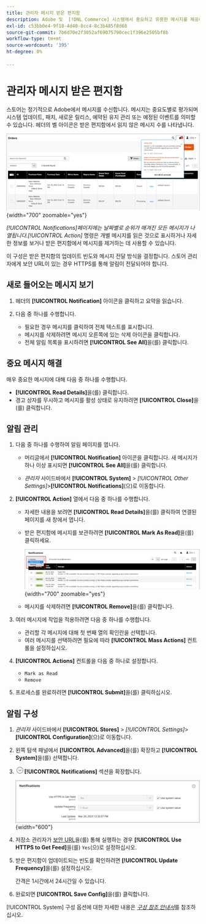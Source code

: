 ```yaml
---
title: 관리자 메시지 받은 편지함
description: Adobe 및  [!DNL Commerce] 시스템에서 중요하고 유용한 메시지를 제공하는 관리자 메시지 받은 편지함에 대해 알아봅니다.
exl-id: c53bb0e4-9f18-4d40-8cc4-8c3b485f8d68
source-git-commit: 7b6d70e2f3052af69075790cec1f396e2505bf8b
workflow-type: tm+mt
source-wordcount: '395'
ht-degree: 0%

---
```


# 관리자 메시지 받은 편지함

스토어는 정기적으로 Adobe에서 메시지를 수신합니다. 메시지는 중요도별로 평가되며 시스템 업데이트, 패치, 새로운 릴리스, 예약된 유지 관리 또는 예정된 이벤트를 의미할 수 있습니다. 헤더의 벨 아이콘은 받은 편지함에서 읽지 않은 메시지 수를 나타냅니다.

![관리자 - 받는 메시지](./assets/admin-inbox-summary.png){width="700" zoomable="yes"}

_[!UICONTROL Notifications]_페이지에는 날짜별로 순위가 매겨진 모든 메시지가 나열됩니다._[!UICONTROL Action]_ 명령은 개별 메시지를 읽은 것으로 표시하거나 자세한 정보를 보거나 받은 편지함에서 메시지를 제거하는 데 사용할 수 있습니다.

이 구성은 받은 편지함의 업데이트 빈도와 메시지 전달 방식을 결정합니다. 스토어 관리자에게 보안 URL이 있는 경우 HTTPS를 통해 알림이 전달되어야 합니다.

## 새로 들어오는 메시지 보기

1. 헤더의 **[!UICONTROL Notification]** 아이콘을 클릭하고 요약을 읽습니다.

1. 다음 중 하나를 수행합니다.

   - 필요한 경우 메시지를 클릭하여 전체 텍스트를 표시합니다.
   - 메시지를 삭제하려면 메시지 오른쪽에 있는 삭제 아이콘을 클릭합니다.
   - 전체 알림 목록을 표시하려면 **[!UICONTROL See All]**&#x200B;을(를) 클릭합니다.

## 중요 메시지 해결

매우 중요한 메시지에 대해 다음 중 하나를 수행합니다.

- **[!UICONTROL Read Details]**&#x200B;을(를) 클릭합니다.
- 경고 상자를 무시하고 메시지를 활성 상태로 유지하려면 **[!UICONTROL Close]**&#x200B;을(를) 클릭합니다.

## 알림 관리

1. 다음 중 하나를 수행하여 알림 페이지를 엽니다.

   - 머리글에서 **[!UICONTROL Notification]** 아이콘을 클릭합니다. 새 메시지가 하나 이상 표시되면 **[!UICONTROL See All]**&#x200B;을(를) 클릭합니다.

   - _관리자_ 사이드바에서 **[!UICONTROL System]** > _[!UICONTROL Other Settings]_>**[!UICONTROL Notifications]**(으)로 이동합니다.

1. **[!UICONTROL Action]** 열에서 다음 중 하나를 수행합니다.

   - 자세한 내용을 보려면 **[!UICONTROL Read Details]**&#x200B;을(를) 클릭하여 연결된 페이지를 새 창에서 엽니다.

   - 받은 편지함에 메시지를 보관하려면 **[!UICONTROL Mark As Read]**&#x200B;을(를) 클릭하세요.

     ![관리자 - 선택한 알림을 읽은 상태로 표시](./assets/admin-notifications-mark-as-read.png){width="700" zoomable="yes"}

   - 메시지를 삭제하려면 **[!UICONTROL Remove]**&#x200B;을(를) 클릭합니다.

1. 여러 메시지에 작업을 적용하려면 다음 중 하나를 수행합니다.

   - 관리할 각 메시지에 대해 첫 번째 열의 확인란을 선택합니다.
   - 여러 메시지를 선택하려면 필요에 따라 **[!UICONTROL Mass Actions]** 컨트롤을 설정하십시오.

1. **[!UICONTROL Actions]** 컨트롤을 다음 중 하나로 설정합니다.

   - `Mark as Read`
   - `Remove`

1. 프로세스를 완료하려면 **[!UICONTROL Submit]**&#x200B;을(를) 클릭하십시오.

## 알림 구성

1. _관리자_ 사이드바에서 **[!UICONTROL Stores]** > _[!UICONTROL Settings]_>**[!UICONTROL Configuration]**(으)로 이동합니다.

1. 왼쪽 탐색 패널에서 **[!UICONTROL Advanced]**&#x200B;을(를) 확장하고 **[!UICONTROL System]**&#x200B;을(를) 선택합니다.

1. ![확장 선택기](../assets/icon-display-expand.png)**[!UICONTROL Notifications]** 섹션을 확장합니다.

   ![알림 구성](./assets/system-notifications.png){width="600"}

1. 저장소 관리자가 [보안 URL](../stores-purchase/store-urls.md)을(를) 통해 실행하는 경우 **[!UICONTROL Use HTTPS to Get Feed]**&#x200B;을(를) `Yes`(으)로 설정하십시오.

1. 받은 편지함이 업데이트되는 빈도를 확인하려면 **[!UICONTROL Update Frequency]**&#x200B;을(를) 설정하십시오.

   간격은 1시간에서 24시간일 수 있습니다.

1. 완료되면 **[!UICONTROL Save Config]**&#x200B;을(를) 클릭합니다.

[!UICONTROL System] 구성 옵션에 대한 자세한 내용은 [_구성 참조 안내서_](../configuration-reference/advanced/system.md)&#x200B;를 참조하십시오.
